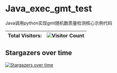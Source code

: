 # Java_exec_gmt_test
Java调用python实现gmt随机数质量检测核心示例代码

|   Total Visitors:   |   ![Visitor Count](https://profile-counter.glitch.me/Yohann0617/count.svg)   |
| ---- | ---- |

## Stargazers over time

[![Stargazers over time](https://starchart.cc/Yohann0617/Java_exec_gmt_test.svg)](https://starchart.cc/Yohann0617/Java_exec_gmt_test)
